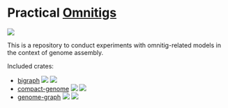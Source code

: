 # Practical [Omnitigs](https://www.liebertpub.com/doi/full/10.1089/cmb.2016.0141)

![](https://github.com/algbio/practical-omnitigs/workflows/Tests%20%26%20Lints/badge.svg?branch=master)

This is a repository to conduct experiments with omnitig-related models in the context of genome assembly.

Included crates:
 * [bigraph](https://github.com/algbio/practical-omnitigs/tree/master/implementation/bigraph) [![](http://meritbadge.herokuapp.com/bigraph)](https://crates.io/crates/bigraph) [![](https://docs.rs/bigraph/badge.svg)](https://docs.rs/bigraph)
 * [compact-genome](https://github.com/algbio/practical-omnitigs/tree/master/implementation/compact-genome) [![](http://meritbadge.herokuapp.com/compact-genome)](https://crates.io/crates/compact-genome) [![](https://docs.rs/compact-genome/badge.svg)](https://docs.rs/compact-genome)
 * [genome-graph](https://github.com/algbio/practical-omnitigs/tree/master/implementation/genome-graph) [![](http://meritbadge.herokuapp.com/genome-graph)](https://crates.io/crates/genome-graph) [![](https://docs.rs/genome-graph/badge.svg)](https://docs.rs/genome-graph)
